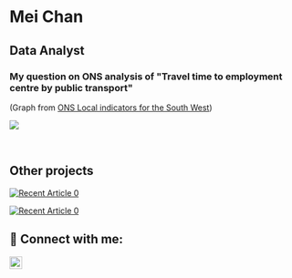 <h1>Mei Chan</h1>
<h2>Data Analyst</h2>
<!-- <h2>👨‍💻 Projects:</h2> -->

<!-- My question on ONS analysis of "Travel time to employment centre by public transport"  -->
<h3> My question on ONS analysis of "Travel time to employment centre by public transport" </h3>

(Graph from <a href="https://explore-local-statistics.beta.ons.gov.uk/areas/E12000009-south-west/indicators#connectivity">ONS Local indicators for the South West</a>)

<p dir="auto"><img src="https://github.com/meic100/ONS-Question1/assets/169346776/df14621d-8f69-416f-82cf-76bcbbe7b8ae" style="max-width: 100%;">
</p>

<br>

<h2>Other projects</h2>
<!-- Domino's Pizza - Spotlight on Sales in Nigeria for 8.30-9.30am for 2 weeks in December 2015 -->
<!-- Power BI dashboard of Domino's Pizza sales -->
<p dir="auto"><a href="https://github.com/meic100/Dominos-Pizza" rel="nofollow"><img src="https://github.com/meic100/Dominos-Pizza/assets/169346776/3ab01251-a54a-48eb-802e-42298b1f98f1" alt="Recent Article 0" data-canonical-src="https://github.com/meic100/Dominos-Pizza" style="max-width: 100%;"></a>
</p>

<!-- Python in Jupyter Notebook -->
<p dir="auto"><a href="https://github.com/meic100/Car-sales" rel="nofollow"><img src="https://github.com/meic100/Car-sales/assets/169346776/54985620-e4bc-433e-b386-54f0f2f02941" alt="Recent Article 0" data-canonical-src="https://github.com/meic100/Car-sales" style="max-width: 100%;"></a></p>

<h2> 🤳 Connect with me:</h2>

[<img align="left" alt="MeiChan | LinkedIn" width="22px" src="https://cdn.jsdelivr.net/npm/simple-icons@v3/icons/linkedin.svg" />][linkedin]

[linkedin]: https://www.linkedin.com/in/meic100
